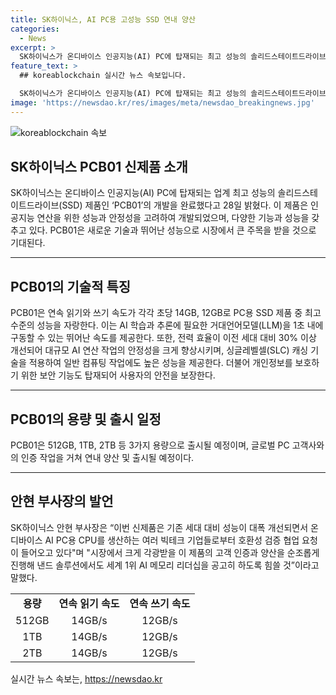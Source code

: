 ```yaml
---
title: SK하이닉스, AI PC용 고성능 SSD 연내 양산
categories:
  - News
excerpt: >
  SK하이닉스가 온디바이스 인공지능(AI) PC에 탑재되는 최고 성능의 솔리드스테이트드라이브(SSD) 제품 PCB01의 개발을 완료했다고 밝혔습니다. PCB01은 초당 14GB의 연속 읽기 속도와 12GB의 쓰기 속도로 업계 최고 성능을 자랑하며, 전력 효율은 30% 이상 향상되었습니다. 이 제품은 AI 학습과 추론에 필요한 속도를 제공하며, 개인정보 보호를 위한 보안 기능과 SLC 캐싱 기술도 탑재되었습니다. 예상 용량은 512GB, 1TB, 2TB이며, 대형 고객사 및 소비자용 제품 출시를 준비 중입니다. SK하이닉스는 이 제품을 통해 AI 메모리 분야에서의 리더십을 공고히할 계획이라고 합니다.
feature_text: >
  ## koreablockchain 실시간 뉴스 속보입니다.

  SK하이닉스가 온디바이스 인공지능(AI) PC에 탑재되는 최고 성능의 솔리드스테이트드라이브(SSD) 제품 PCB01의 개발을 완료했다고 밝혔습니다. PCB01은 초당 14GB의 연속 읽기 속도와 12GB의 쓰기 속도로 업계 최고 성능을 자랑하며, 전력 효율은 30% 이상 향상되었습니다. 이 제품은 AI 학습과 추론에 필요한 속도를 제공하며, 개인정보 보호를 위한 보안 기능과 SLC 캐싱 기술도 탑재되었습니다. 예상 용량은 512GB, 1TB, 2TB이며, 대형 고객사 및 소비자용 제품 출시를 준비 중입니다. SK하이닉스는 이 제품을 통해 AI 메모리 분야에서의 리더십을 공고히할 계획이라고 합니다.
image: 'https://newsdao.kr/res/images/meta/newsdao_breakingnews.jpg'
---
```


<p><img src="https://newsdao.kr/res/images/meta/newsdao_breakingnews.jpg" alt="koreablockchain 속보" /></p>

<h2 data-ke-size="size26">SK하이닉스 PCB01 신제품 소개</h2>

<p data-ke-size="size16">SK하이닉스는 온디바이스 인공지능(AI) PC에 탑재되는 업계 최고 성능의 솔리드스테이트드라이브(SSD) 제품인 ‘PCB01’의 개발을 완료했다고 28일 밝혔다. 이 제품은 인공지능 연산을 위한 성능과 안정성을 고려하여 개발되었으며, 다양한 기능과 성능을 갖추고 있다. PCB01은 새로운 기술과 뛰어난 성능으로 시장에서 큰 주목을 받을 것으로 기대된다.</p>

<hr>

<h2 data-ke-size="size24">PCB01의 기술적 특징</h2>

<p data-ke-size="size16">PCB01은 연속 읽기와 쓰기 속도가 각각 초당 14GB, 12GB로 PC용 SSD 제품 중 최고 수준의 성능을 자랑한다. 이는 AI 학습과 추론에 필요한 거대언어모델(LLM)을 1초 내에 구동할 수 있는 뛰어난 속도를 제공한다. 또한, 전력 효율이 이전 세대 대비 30% 이상 개선되어 대규모 AI 연산 작업의 안정성을 크게 향상시키며, 싱글레벨셀(SLC) 캐싱 기술을 적용하여 일반 컴퓨팅 작업에도 높은 성능을 제공한다. 더불어 개인정보를 보호하기 위한 보안 기능도 탑재되어 사용자의 안전을 보장한다.</p>

<hr>

<h2 data-ke-size="size24">PCB01의 용량 및 출시 일정</h2>

<p data-ke-size="size16">PCB01은 512GB, 1TB, 2TB 등 3가지 용량으로 출시될 예정이며, 글로벌 PC 고객사와의 인증 작업을 거쳐 연내 양산 및 출시될 예정이다.</p>

<hr>

<h2 data-ke-size="size24">안현 부사장의 발언</h2>

<p data-ke-size="size16">SK하이닉스 안현 부사장은 “이번 신제품은 기존 세대 대비 성능이 대폭 개선되면서 온디바이스 AI PC용 CPU를 생산하는 여러 빅테크 기업들로부터 호환성 검증 협업 요청이 들어오고 있다"며 "시장에서 크게 각광받을 이 제품의 고객 인증과 양산을 순조롭게 진행해 낸드 솔루션에서도 세계 1위 AI 메모리 리더십을 공고히 하도록 힘쓸 것”이라고 말했다.</p>

<table>
  <tr>
    <td style="text-align: center; height: 17px;"><b>용량</b></td>
    <td style="text-align: center; height: 17px;"><b>연속 읽기 속도</b></td>
    <td style="text-align: center; height: 17px;"><b>연속 쓰기 속도</b></td>
  </tr>
  <tr>
    <td style="text-align: center; height: 17px;">512GB</td>
    <td style="text-align: center; height: 17px;">14GB/s</td>
    <td style="text-align: center; height: 17px;">12GB/s</td>
  </tr>
  <tr>
    <td style="text-align: center; height: 17px;">1TB</td>
    <td style="text-align: center; height: 17px;">14GB/s</td>
    <td style="text-align: center; height: 17px;">12GB/s</td>
  </tr>
  <tr>
    <td style="text-align: center; height: 17px;">2TB</td>
    <td style="text-align: center; height: 17px;">14GB/s</td>
    <td style="text-align: center; height: 17px;">12GB/s</td>
  </tr>
</table>
실시간 뉴스 속보는, <a href="https://newsdao.kr" rel="dofollow">https://newsdao.kr</a>


